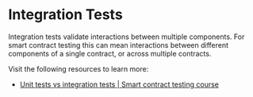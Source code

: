 # Integration Tests

Integration tests validate interactions between multiple components. For smart contract testing this can mean interactions between different components of a single contract, or across multiple contracts.

Visit the following resources to learn more:

- [Unit tests vs integration tests | Smart contract testing course](https://youtu.be/GxnX9k8i0zM)
